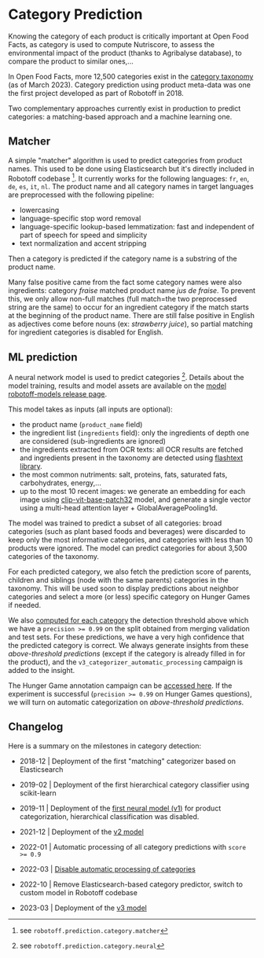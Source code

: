 # Category Prediction

Knowing the category of each product is critically important at Open Food Facts, as category is used to compute Nutriscore, to assess the environmental impact of the product (thanks to Agribalyse database), to compare the product to similar ones,...

In Open Food Facts, more 12,500 categories exist in the [category taxonomy](https://static.openfoodfacts.org/data/taxonomies/categories.full.json) (as of March 2023). Category prediction using product meta-data was one the first project developed as part of Robotoff in 2018.

Two complementary approaches currently exist in production to predict categories: a matching-based approach and a machine learning one.

## Matcher

A simple "matcher" algorithm is used to predict categories from product names. This used to be done using Elasticsearch but it's directly included in Robotoff codebase [^matcher]. It currently works for the following languages: `fr`, `en`, `de`, `es`, `it`, `nl`.
The product name and all category names in target languages are preprocessed with the following pipeline:

- lowercasing
- language-specific stop word removal
- language-specific lookup-based lemmatization: fast and independent of part of speech for speed and simplicity
- text normalization and accent stripping

Then a category is predicted if the category name is a substring of the product name.

Many false positive came from the fact some category names were also ingredients: category *fraise* matched product name *jus de fraise*. To prevent this, we only allow non-full matches (full match=the two preprocessed string are the same) to occur for an ingredient category if the match starts at the beginning of the product name. There are still false positive in English as adjectives come before nouns (ex: *strawberry juice*), so partial matching for ingredient categories is disabled for English. 

## ML prediction

A neural network model is used to predict categories [^neural]. Details about the model training, results and model assets are available on the [model robotoff-models release page](https://github.com/openfoodfacts/robotoff-models/releases/tag/keras-category-classifier-image-embeddings-3.0). 

This model takes as inputs (all inputs are optional):

- the product name (`product_name` field)
- the ingredient list (`ingredients` field): only the ingredients of depth one are considered (sub-ingredients are ignored)
- the ingredients extracted from OCR texts: all OCR results are fetched and ingredients present in the taxonomy are detected using [flashtext library](https://flashtext.readthedocs.io/en/latest/).
- the most common nutriments: salt, proteins, fats, saturated fats, carbohydrates, energy,...
- up to the most 10 recent images: we generate an embedding for each image using [clip-vit-base-patch32](https://github.com/openfoodfacts/robotoff-models/releases/tag/clip-vit-base-patch32) model, and generate a single vector using a multi-head attention layer + GlobalAveragePooling1d.

The model was trained to predict a subset of all categories: broad categories (such as plant based foods and beverages) were discarded to keep only the most informative categories, and categories with less than 10 products were ignored. The model can predict categories for about 3,500 categories of the taxonomy.

For each predicted category, we also fetch the prediction score of parents, children and siblings (node with the same parents) categories in the taxonomy. This will be used soon to display predictions about neighbor categories and select a more (or less) specific category on Hunger Games if needed.

We also [computed for each category](https://github.com/openfoodfacts/robotoff-models/releases/download/keras-category-classifier-image-embeddings-3.0/threshold_report_0.99.json) the detection threshold above which we have a `precision >= 0.99` on the split obtained from merging validation and test sets. For these predictions, we have a very high confidence that the predicted category is correct. We always generate insights from these *above-threshold predictions* (except if the category is already filled in for the product), and the `v3_categorizer_automatic_processing` campaign is added to the insight.

The Hunger Game annotation campaign can be [accessed here](https://hunger.openfoodfacts.org/questions?type=category&campaign=v3_categorizer_automatic_processing). If the experiment is successful (`precision >= 0.99` on Hunger Games questions), we will turn on automatic categorization on *above-threshold predictions*.

## Changelog

Here is a summary on the milestones in category detection:

- 2018-12 | Deployment of the first "matching" categorizer based on Elasticsearch
- 2019-02 | Deployment of the first hierarchical category classifier using scikit-learn
- 2019-11 | Deployment of the [first neural model (v1)](https://github.com/openfoodfacts/robotoff-models/releases/tag/keras-category-classifier-xx-1.0) for product categorization, hierarchical classification was disabled.
- 2021-12 | Deployment of the [v2 model](https://github.com/openfoodfacts/robotoff-models/releases/tag/keras-category-classifier-xx-2.0)
- 2022-01 |  Automatic processing of all category predictions with `score >= 0.9`
- 2022-03 | [Disable automatic processing of categories](https://github.com/openfoodfacts/robotoff/issues/636)
- 2022-10 | Remove Elasticsearch-based category predictor, switch to custom model in Robotoff codebase

- 2023-03 | Deployment of the [v3 model](https://github.com/openfoodfacts/robotoff-models/releases/tag/keras-category-classifier-image-embeddings-3.0)

[^matcher]: see `robotoff.prediction.category.matcher`
[^neural]: see `robotoff.prediction.category.neural`